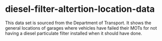 # diesel-filter-altertion-location-data
This data set is sourced from the Department of Transport. It shows the general locations of garages where vehicles have failed their MOTs for not having a diesel particulate filter installed when it should have done. 
